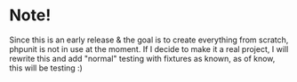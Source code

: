 # Note!

Since this is an early release & the goal is
to create everything from scratch, phpunit is not in use at the moment.
If I decide to make it a real project, I will rewrite this and add "normal" testing with fixtures as known, as of know, this will be testing :)